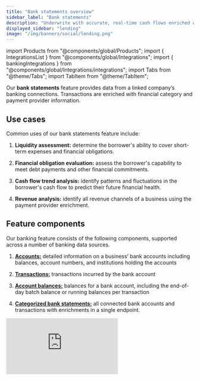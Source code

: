 ```yaml
---
title: "Bank statements overview"
sidebar_label: "Bank statements"
description: "Underwrite with accurate, real-time cash flows enriched with detailed spend and income transaction categories"
displayed_sidebar: "lending"
image: "/img/banners/social/lending.png"
---
```


import Products from "@components/global/Products";
import { IntegrationsList } from "@components/global/Integrations";
import { bankingIntegrations } from "@components/global/Integrations/integrations";
import Tabs from "@theme/Tabs";
import TabItem from "@theme/TabItem";

Our **bank statements** feature provides data from a linked company’s banking connections. Transactions are enriched with financial category and payment provider information.

## Use cases

Common uses of our bank statements feature include:

1. **Liquidity assessment:** determine the borrower's ability to cover short-term expenses and financial obligations.

2. **Financial obligation evaluation:** assess the borrower's capability to meet debt payments and other financial commitments.

3. **Cash flow trend analysis:** identify patterns and fluctuations in the borrower's cash flow to predict their future financial health.

4. **Revenue analysis:** identify all revenue channels of a business using the payment provider enrichment.

## Feature components

Our banking feature consists of the following components, supported across a number of banking data sources.

1. **[Accounts:](/lending-api#/operations/list-banking-accounts)** detailed information on a business’ bank accounts including balances, account numbers, and institutions holding the accounts

2. **[Transactions:](/lending-api#/operations/list-banking-transactions)** transactions incurred by the bank account

3. **[Account balances:](/lending-api#/operations/list-banking-account-balances)** balances for a bank account, including the end-of-day batch balance or running balances per transaction

4. **[Categorized bank statements:](/lending-api#/operations/get-categorized-bank-statement)** all connected bank accounts and transactions with enrichments in a single endpoint.

<iframe
  src="https://docs.google.com/spreadsheets/d/e/2PACX-1vQXnkKj3esBrzpD--pKV_tVTfTHxDPpxz8BBFe2SjcNt6kB2-qcTFDxEye3kxHWu91mYRzLoCjYfpHH/pubhtml?gid=1760315404&amp;single=true&amp;widget=true&amp;headers=false"
  frameborder="0"
  className="googleSheets"
  style={{ height: "200px" }}
/>

## Feature enrichments

We provide the following enrichments via our [categorized bank statement](/lending-api#/operations/get-categorized-bank-statement) component.

#### Transaction categories

Bank transactions lack useful context for underwriting. We have solved this problem by enriching bank transactions with the same financial categories you find on an income statement (profit and loss) and a balance sheet. Lenders can rebuild a cash-based profit and loss using bank data. This gives them a clear and reliable view of borrower affordability.

<details>
  <summary>View supported transaction categories</summary>

  <iframe
    src="https://docs.google.com/spreadsheets/d/e/2PACX-1vQXnkKj3esBrzpD--pKV_tVTfTHxDPpxz8BBFe2SjcNt6kB2-qcTFDxEye3kxHWu91mYRzLoCjYfpHH/pubhtml?gid=340133827&amp;single=true&amp;widget=true&amp;headers=false"
    frameborder="0"
    className="googleSheets"
    style={{ height: "660px" }}
  />
</details>

#### Payment provider

Businesses often sell across multiple channels, for example, brick and mortar, online or marketplace. We help lenders identify the total revenue of a business by identifying the payment providers in their bank transactions.

<details>
  <summary>View supported payment providers</summary>

 <iframe
   src="https://docs.google.com/spreadsheets/d/e/2PACX-1vQXnkKj3esBrzpD--pKV_tVTfTHxDPpxz8BBFe2SjcNt6kB2-qcTFDxEye3kxHWu91mYRzLoCjYfpHH/pubhtml?gid=88475193&amp;single=true&amp;widget=true&amp;headers=false"
   frameborder="0"
   className="googleSheets"
   style={{ height: "660px" }}
 />
</details>

## Supported outputs

You can retrieve the data pulled and enriched by the feature by [downloading a report in an Excel format](/lending/features/excel-download-overview) or calling the **bank statements** [endpoints of our API](/lending-api#/operations/get-categorized-bank-statement).

For example, use the [Get categorized bank statement](/lending-api#/operations/get-categorized-bank-statement) endpoint to precisely calculate the current position of the company's outstanding loans.

<Tabs>

<TabItem value="nodejs" label="TypeScript">

```javascript
type Transaction {
  category: string;
  amount: number;
}

const statementResponse = await lendingClient.banking.categorizedStatement.get({
    companyId: companyId
});

if (statementResponse.statusCode != 200) {
  throw new Error("Could not get categorized bank statement")
}

const transactions: Transaction[] = statementResponse.enhancedCashFlowTransactions.reportItems.transactions.map(x => ({
  category: x.transactionCategory.levels.join('.'),
  amount: x.amount
}));

const loansPayable = transactions.filter(x => x.category
  .startsWith('Liability.Current.Debt.LoansPayable'))
  .reduce((sum, current) => sum + current.amount, 0);
```

</TabItem>

<TabItem value="python" label="Python">

```python
@dataclass
class Transaction:
  category: str
  amount: Decimal

statement_request = operations.GetCategorizedBankStatementRequest(
    company_id=company_id,
)

statement_response = lending_client.banking.categorized_statement.get(statement_request)

if statement_response.status_code != 200:
  raise Exception('Could not get categorized bank statement')

transactions = []
for x in statement_response.enhanced_cash_flow_transactions.report_items.transactions:
  transactions.append(Transaction(category='.'.join(x.transaction_category.levels), amount=x.amount))

loans_payable = sum(transaction.amount for transaction in transactions \
    if transaction.category.startswith('Liability.Current.Debt.LoansPayable'))
```

</TabItem>

<TabItem value="csharp" label="C#">


```csharp
public record Transaction(string Category, decimal Amount);

var statementResponse = await lendingClient.Banking.CategorizedStatement.GetAsync(new() {
    CompanyId = companyId
});

if (statementResponse.StatusCode != 200) {
  throw new Exception("Could not get categorized bank statement");
}

var transactions = statementResponse.EnhancedCashFlowTransactions.ReportItems.Transactions
  .Select(x => new Transaction(){
    Category = string.Join(".", x.TransactionCategory.Levels),
    Amount = x.Amount
  });

var loansPayable = transactions.Sum(x => 
  x.category.startsWith('Liability.Current.Debt.LoansPayable'));
```

</TabItem>

<TabItem value="go" label="Go">

```go
type Transaction struct {
  Category string
  Amount float64
}

ctx := context.Background()
statementResponse, err := lendingClient.Banking.CategorizedStatement.Get(ctx, operations.GetCategorizedBankStatementRequest{
    CompanyID: companyID,
})

if err == nil && statementResponse.StatusCode == 200 {
  transactions := []Transaction{}

  for _, transaction := range statementResponse.EnhancedCashFlowTransactions.ReportItems.Transactions {
    category := strings.Join(transaction.TransactionCategory.Levels, ".")
    amount, _ := transaction.Amount.Float64()
		transactions = append(transactions, Transaction{category, amount})
	}

  loansPayable := 0.0
  for _, transaction := range transactions {
    if strings.HasPrefix(transaction.Category, "Liability.Current.Debt.LoansPayable") {
      loansPayable += transaction.Amount
    }
  }

  fmt.Println(loansPayable)
}
```

</TabItem>

</Tabs>


## Get started

Once you have the Lending API enabled, configure your instance to work with our bank statements feature. 

#### Configure data sources

Follow the respective guides to set up enable banking integrations that will serve as a data source:

<IntegrationsList integrations={bankingIntegrations} />

:::tip Already have a banking integration?

If you have an existing banking integration, you can use our [data upload](/lending/functions/data-upload) functionality to manually upload records that will be used as a source for bank statement categorization.

:::

#### Enable data types and sync schedule

See how to [enable data types](/core-concepts/data-type-settings#override-the-default-sync-settings) and ensure the following data types have been switched on:

- Accounts `banking-accounts`
- Transactions `banking-transactions`
- Account balances `banking-accountBalances`

Configure the solution to refresh data when you need it by [setting a synchronization frequency](/core-concepts/data-type-settings#choose-a-synchronization-frequency). We recommend setting it to a daily or a monthly sync.

#### Configure webhooks

We recommend you [configure webhook consumers](/using-the-api/webhooks/create-consumer) with the following [event types](/using-the-api/webhooks/event-types) to manage your data pipelines. These webhooks send a message for each `dataType` separately.

- [Dataset status has changed to an error state](/using-the-api/webhooks/event-types)  

  If you receive a message from this webhook, it means an issue occured when syncing the specified data type. Resolve the issue and [initiate the sync](/using-the-api/queueing-data-syncs#refresh-data) for this dataset again. 
 
- [Dataset data changed](/using-the-api/webhooks/event-types)  

  If you receive a message from this webhook, it means data has been updated for the specified data type. This can include new, updated or deleted data. You should then refresh the data in your platform.

---

## Read next
- [Sales](/lending/features/sales-overview)
